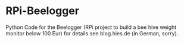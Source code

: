 # RPi-Beelogger
Python Code for the Beelogger (RPi project to build a bee hive weight monitor below 100 Eur)
for details see blog.hies.de (in German, sorry).
